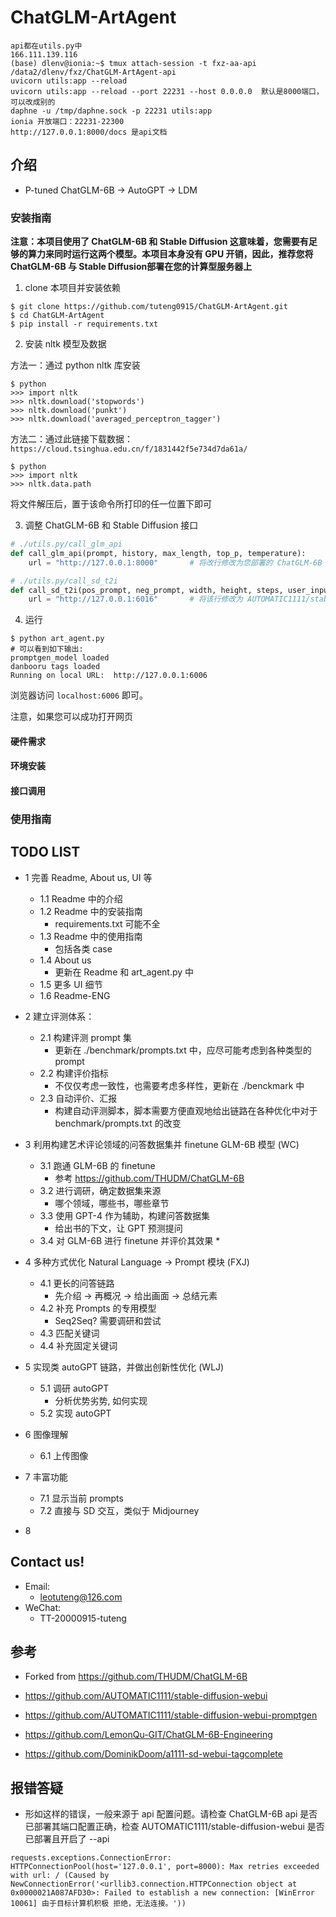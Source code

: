 # ChatGLM-ArtAgent
```shell
api都在utils.py中
166.111.139.116
(base) dlenv@ionia:~$ tmux attach-session -t fxz-aa-api
/data2/dlenv/fxz/ChatGLM-ArtAgent-api
uvicorn utils:app --reload
uvicorn utils:app --reload --port 22231 --host 0.0.0.0  默认是8000端口，可以改成别的
daphne -u /tmp/daphne.sock -p 22231 utils:app
ionia 开放端口：22231-22300
http://127.0.0.1:8000/docs 是api文档
```

## 介绍

* P-tuned ChatGLM-6B -> AutoGPT -> LDM

### 安装指南

**注意：本项目使用了 ChatGLM-6B 和 Stable Diffusion 这意味着，您需要有足够的算力来同时运行这两个模型。本项目本身没有 GPU 开销，因此，推荐您将 ChatGLM-6B 与 Stable Diffusion部署在您的计算型服务器上**

1. clone 本项目并安装依赖

```shell
$ git clone https://github.com/tuteng0915/ChatGLM-ArtAgent.git
$ cd ChatGLM-ArtAgent
$ pip install -r requirements.txt
```

2. 安装 nltk 模型及数据

方法一：通过 python nltk 库安装

```shell
$ python
>>> import nltk
>>> nltk.download('stopwords')
>>> nltk.download('punkt')
>>> nltk.download('averaged_perceptron_tagger')
```

方法二：通过此链接下载数据：`https://cloud.tsinghua.edu.cn/f/1831442f5e734d7da61a/`
```shell
$ python
>>> import nltk
>>> nltk.data.path
```
将文件解压后，置于该命令所打印的任一位置下即可


3. 调整 ChatGLM-6B 和 Stable Diffusion 接口
```python
# ./utils.py/call_glm_api
def call_glm_api(prompt, history, max_length, top_p, temperature):
    url = "http://127.0.0.1:8000"       # 将改行修改为您部署的 ChatGLM-6B api 地址

# ./utils.py/call_sd_t2i
def call_sd_t2i(pos_prompt, neg_prompt, width, height, steps, user_input=""):
    url = "http://127.0.0.1:6016"       # 将该行修改为 AUTOMATIC1111/stable-diffusion-webui 地址，并开放api
```

<!-- 4. 下载 promptgen_model 置于 ./model/promptgen-lexart

https://cloud.tsinghua.edu.cn/d/e2797260a8f94ba994dd/ -->

4. 运行
```shell
$ python art_agent.py
# 可以看到如下输出:
promptgen_model loaded
danbooru tags loaded
Running on local URL:  http://127.0.0.1:6006
```
浏览器访问 `localhost:6006` 即可。

注意，如果您可以成功打开网页

#### 硬件需求

#### 环境安装

#### 接口调用

### 使用指南



## TODO LIST
* 1 完善 Readme, About us, UI 等
    * 1.1 Readme 中的介绍
    * 1.2 Readme 中的安装指南
        * requirements.txt 可能不全
    * 1.3 Readme 中的使用指南
        * 包括各类 case
    * 1.4 About us
        * 更新在 Readme 和 art_agent.py 中
    * 1.5 更多 UI 细节
    * 1.6 Readme-ENG

* 2 建立评测体系：
    * 2.1 构建评测 prompt 集
        * 更新在 ./benchmark/prompts.txt 中，应尽可能考虑到各种类型的 prompt
    * 2.2 构建评价指标
        * 不仅仅考虑一致性，也需要考虑多样性，更新在 ./benckmark 中
    * 2.3 自动评价、汇报
        * 构建自动评测脚本，脚本需要方便直观地给出链路在各种优化中对于 benchmark/prompts.txt 的改变

* 3 利用构建艺术评论领域的问答数据集并 finetune GLM-6B 模型 (WC) 
    * 3.1 跑通 GLM-6B 的 finetune
        * 参考 https://github.com/THUDM/ChatGLM-6B
    * 3.2 进行调研，确定数据集来源
        * 哪个领域，哪些书，哪些章节
    * 3.3 使用 GPT-4 作为辅助，构建问答数据集
        * 给出书的下文，让 GPT 预测提问
    * 3.4 对 GLM-6B 进行 finetune 并评价其效果
        * 
* 4 多种方式优化 Natural Language -> Prompt 模块 (FXJ)
    * 4.1 更长的问答链路
        * 先介绍 -> 再概况 -> 给出画面 -> 总结元素
    * 4.2 补充 Prompts 的专用模型
        * Seq2Seq? 需要调研和尝试
    * 4.3 匹配关键词 
    * 4.4 补充固定关键词

* 5 实现类 autoGPT 链路，并做出创新性优化 (WLJ)
    * 5.1 调研 autoGPT
        * 分析优势劣势, 如何实现
    * 5.2 实现 autoGPT

* 6 图像理解
    * 6.1 上传图像

* 7 丰富功能
    * 7.1 显示当前 prompts
    * 7.2 直接与 SD 交互，类似于 Midjourney

* 8 


## Contact us!

* Email: 
    * leotuteng@126.com
* WeChat:
    * TT-20000915-tuteng


## 参考

* Forked from https://github.com/THUDM/ChatGLM-6B

* https://github.com/AUTOMATIC1111/stable-diffusion-webui

* https://github.com/AUTOMATIC1111/stable-diffusion-webui-promptgen

* https://github.com/LemonQu-GIT/ChatGLM-6B-Engineering

* https://github.com/DominikDoom/a1111-sd-webui-tagcomplete


## 报错答疑

* 形如这样的错误，一般来源于 api 配置问题。请检查 ChatGLM-6B api 是否已部署其端口配置正确，检查 AUTOMATIC1111/stable-diffusion-webui 是否已部署且开启了 --api
```shell
requests.exceptions.ConnectionError: HTTPConnectionPool(host='127.0.0.1', port=8000): Max retries exceeded with url: / (Caused by NewConnectionError('<urllib3.connection.HTTPConnection object at 0x0000021A087AFD30>: Failed to establish a new connection: [WinError 10061] 由于目标计算机积极 拒绝，无法连接。'))
```
